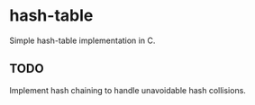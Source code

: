 # hash-table
Simple hash-table implementation in C. 

## TODO
Implement hash chaining to handle unavoidable hash collisions.  
